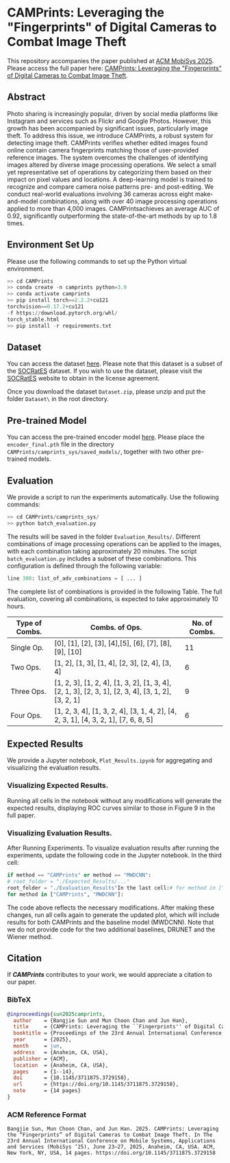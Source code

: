 # CAMPrints: Leveraging the "Fingerprints" of Digital Cameras to Combat Image Theft
This repository accompanies the paper published at [ACM MobiSys 2025](https://www.sigmobile.org/mobisys/2025/). 
Please access the full paper here: [CAMPrints: Leveraging the "Fingerprints" of Digital Cameras to Combat Image Theft](https://sunbangjie.github.io/files/CAMPrints.pdf).

## Abstract
Photo sharing is increasingly popular, driven by social media platforms like Instagram and services such as Flickr and Google Photos. However, this growth has been accompanied by significant issues, particularly image theft. To address this issue, we introduce CAMPrints, a robust system for detecting image theft. CAMPrints verifies whether edited images found online contain camera fingerprints matching those of user-provided reference images. The system overcomes the challenges of identifying images altered by diverse image processing operations. We select a small yet representative set of operations by categorizing them based on their impact on pixel values and locations. A deep-learning model is trained to recognize and compare camera noise patterns pre- and post-editing. We conduct real-world evaluations involving 36 cameras across eight make-and-model combinations, along with over 40 image processing operations applied to more than 4,000 images. CAMPrintsachieves an average AUC of 0.92, significantly outperforming the state-of-the-art methods by up to 1.8 times.

## Environment Set Up
Please use the following commands to set up the Python virtual environment.
```Python
>> cd CAMPrints
>> conda create -n camprints python=3.9
>> conda activate camprints
>> pip install torch==2.2.2+cu121
torchvision==0.17.2+cu121
-f https://download.pytorch.org/whl/
torch_stable.html
>> pip install -r requirements.txt
```

## Dataset
You can access the dataset [here](https://drive.google.com/file/d/12wZxxVIH8ZTVuun7IGUNzn6Gs2ptrrOq/view?usp=sharing). Please note that this dataset is a subset of the [SOCRatES](https://socrates.eurecom.fr/) dataset. If you wish to use the dataset, please visit the [SOCRatES](https://socrates.eurecom.fr/) website to obtain in the license agreement.

Once you download the dataset `Dataset.zip`, please unzip and put the folder `Dataset\` in the root directory.

## Pre-trained Model
You can access the pre-trained encoder model [here](https://drive.google.com/file/d/1o5huB8RoKGLe2jHWOD7xVAadBDy14F7q/view?usp=sharing). Please place the `encoder_final.pth` file in the directory `CAMPrints/camprints_sys/saved_models/`, together with two other pre-trained models.

## Evaluation
We provide a script to run the experiments automatically. Use the following commands:
```Python
>> cd CAMPrints/camprints_sys/
>> python batch_evaluation.py
```
The results will be saved in the folder `Evaluation_Results/`. Different combinations of image processing operations can be applied to the images, with each combination taking approximately 20 minutes. The script `batch_evaluation.py` includes a subset of these combinations. This configuration is defined through the following variable:
```Python
line 300: list_of_adv_combinations = [ ... ]
```
The complete list of combinations is provided in the following Table. The full evaluation, covering all combinations, is expected to take approximately 10 hours.

| Type of Combs. | Combs. of Ops. | No. of Combs. |
|----------|----------|----------|
| Single Op.    | [0], [1], [2], [3], [4],[5], [6], [7], [8], [9], [10]   | 11   |
| Two Ops.    |  [1, 2], [1, 3], [1, 4], [2, 3], [2, 4], [3, 4]   | 6   | 
| Three Ops. | [1, 2, 3], [1, 2, 4], [1, 3, 2], [1, 3, 4], [2, 1, 3], [2, 3, 1], [2, 3, 4], [3, 1, 2], [3, 2, 1] | 9
| Four Ops.  | [1, 2, 3, 4], [1, 3, 2, 4], [3, 1, 4, 2], [4, 2, 3, 1], [4, 3, 2, 1], [7, 6, 8, 5] | 6

## Expected Results
We provide a Jupyter notebook, `Plot_Results.ipynb` for aggregating and visualizing the evaluation results. 
### Visualizing Expected Results. 
Running all cells in the notebook without any modifications will generate the expected results, displaying ROC curves similar to those in Figure 9 in the full paper.
### Visualizing Evaluation Results.
After Running Experiments. To visualize evaluation results after running the experiments, update the following code in the Jupyter notebook. 
In the third cell:
```Python
if method == "CAMPrints" or method == "MWDCNN":
# root_folder = "./Expected_Results/..."
root_folder = "./Evaluation_Results"In the last cell:# for method in ["CAMPrints", "DRUNET", ...]:
for method in ["CAMPrints", "MWDCNN"]:
```
The code above reflects the necessary modifications. After making these changes, run all cells again to generate the updated plot, which will include results for both CAMPrints and the baseline model (MWDCNN). Note that we do not provide code for the two additional baselines, DRUNET and the Wiener method.

## Citation
If **_CAMPrints_** contributes to your work, we would appreciate a citation to our paper.

### BibTeX
```bibtex
@inproceedings{sun2025camprints,
  author    = {Bangjie Sun and Mun Choon Chan and Jun Han},
  title     = {CAMPrints: Leveraging the ``Fingerprints'' of Digital Cameras to Combat Image Theft},
  booktitle = {Proceedings of the 23rd Annual International Conference on Mobile Systems, Applications and Services (MobiSys~'25)},
  year      = {2025},
  month     = jun,
  address   = {Anaheim, CA, USA},
  publisher = {ACM},
  location  = {Anaheim, CA, USA},
  pages     = {1--14},
  doi       = {10.1145/3711875.3729158},
  url       = {https://doi.org/10.1145/3711875.3729158},
  note      = {14 pages}
}
```

### ACM Reference Format
```
Bangjie Sun, Mun Choon Chan, and Jun Han. 2025. CAMPrints: Leveraging the “Fingerprints” of Digital Cameras to Combat Image Theft. In The 23rd Annual International Conference on Mobile Systems, Applications and Services (MobiSys ’25), June 23–27, 2025, Anaheim, CA, USA. ACM, New York, NY, USA, 14 pages. https://doi.org/10.1145/3711875.3729158
```
